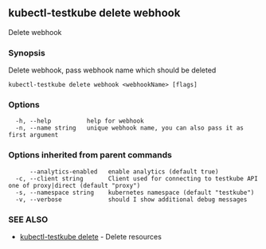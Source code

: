 ## kubectl-testkube delete webhook

Delete webhook

### Synopsis

Delete webhook, pass webhook name which should be deleted

```
kubectl-testkube delete webhook <webhookName> [flags]
```

### Options

```
  -h, --help          help for webhook
  -n, --name string   unique webhook name, you can also pass it as first argument
```

### Options inherited from parent commands

```
      --analytics-enabled   enable analytics (default true)
  -c, --client string       Client used for connecting to testkube API one of proxy|direct (default "proxy")
  -s, --namespace string    kubernetes namespace (default "testkube")
  -v, --verbose             should I show additional debug messages
```

### SEE ALSO

* [kubectl-testkube delete](kubectl-testkube_delete.md)	 - Delete resources

